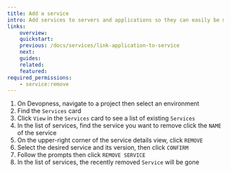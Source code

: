 ```yaml
---
title: Add a service
intro: Add services to servers and applications so they can easily be managed in one place.
links:
    overview:
    quickstart:
    previous: /docs/services/link-application-to-service
    next:
    guides:
    related:
    featured:
required_permissions:
    - service:remove
---
```


1. On Devopness, navigate to a project then select an environment
1. Find the `Services` card
1. Click `View` in the `Services` card to see a list of existing `Services`
1. In the list of services, find the service you want to remove click the `NAME` of the service
1. On the upper-right corner of the service details view, click `REMOVE`
1. Select the desired service and its version, then click `CONFIRM`
1. Follow the prompts then click `REMOVE SERVICE`
1. In the list of services, the recently removed `Service` will be gone
